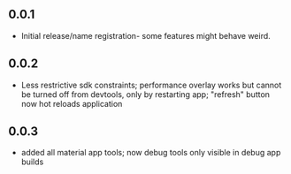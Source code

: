 ## 0.0.1

* Initial release/name registration- some features might behave weird.
## 0.0.2
* Less restrictive sdk constraints; performance overlay works but cannot be turned off from devtools, only by restarting app; "refresh" button now hot reloads application
## 0.0.3
* added all material app tools; now debug tools only visible in debug app builds